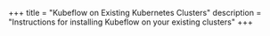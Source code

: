 +++
title = "Kubeflow on Existing Kubernetes Clusters"
description = "Instructions for installing Kubeflow on your existing clusters"
+++

